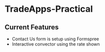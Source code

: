 # TradeApps-Practical

## Current Features

- Contact Us form is setup using Formspree
- Interactive convector using the rate shown

